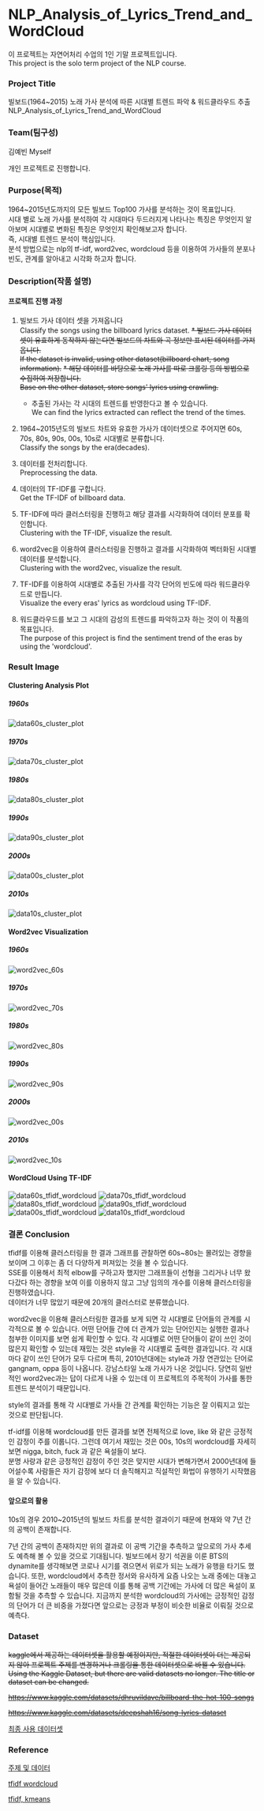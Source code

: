 # NLP_Analysis_of_Lyrics_Trend_and_WordCloud 
이 프로젝트는 자연어처리 수업의 1인 기말 프로젝트입니다.<br>
This project is the solo term project of the NLP course.

### Project Title
빌보드(1964~2015) 노래 가사 분석에 따른 시대별 트렌드 파악 & 워드클라우드 추출 <br>
NLP_Analysis_of_Lyrics_Trend_and_WordCloud 

### Team(팀구성)
김예빈
Myself

개인 프로젝트로 진행합니다.

### Purpose(목적)
1964~2015년도까지의 모든 빌보드 Top100 가사를 분석하는 것이 목표입니다. <br>
시대 별로 노래 가사를 분석하여 각 시대마다 두드러지게 나타나는 특징은 무엇인지 알아보며 시대별로 변화된 특징은 무엇인지 확인해보고자 합니다. <br>
즉, 시대별 트렌드 분석이 핵심입니다. <br>
분석 방법으로는 nlp의 tf-idf, word2vec, wordcloud 등을 이용하여 가사들의 분포나 빈도, 관계를 알아내고 시각화 하고자 합니다.<br>

### Description(작품 설명)
#### 프로젝트 진행 과정
1. 빌보드 가사 데이터 셋을 가져옵니다<br>
Classify the songs using the billboard lyrics dataset.
  ~~* 빌보드 가사 데이터 셋이 유효하게 동작하지 않는다면 빌보드의 차트와 곡 정보만 표시된 데이터를 가져옵니다.<br>
    If the dataset is invalid, using other dataset(billboard chart, song information).~~
  ~~* 해당 데이터를 바탕으로 노래 가사를 따로 크롤링 등의 방법으로 수집하여 저장합니다. <br>
    Base on the other dataset, store songs' lyrics using crawling.~~
    * 추출된 가사는 각 시대의 트렌드를 반영한다고 볼 수 있습니다.<br>
    We can find the lyrics extracted can reflect the trend of the times. 

2. 1964~2015년도의 빌보드 차트와 유효한 가사가 데이터셋으로 주어지면 60s, 70s, 80s, 90s, 00s, 10s로 시대별로 분류합니다. <br>
Classify the songs by the era(decades).

3. 데이터를 전처리합니다.<br>
Preprocessing the data.

4. 데이터의 TF-IDF를 구합니다.<br>
Get the TF-IDF of billboard data.

5. TF-IDF에 따라 클러스터링을 진행하고 해당 결과를 시각화하여 데이터 분포를 확인합니다.<br>
Clustering with the TF-IDF, visualize the result.

6. word2vec을 이용하여 클러스터링을 진행하고 결과를 시각화하여 벡터화된 시대별 데이터를 분석합니다.<br>
Clustering with the word2vec, visualize the result.

7. TF-IDF를 이용하여 시대별로 추출된 가사를 각각 단어의 빈도에 따라 워드클라우드로 만듭니다.<br>
Visualize the every eras' lyrics as wordcloud using TF-IDF.

8. 워드클라우드를 보고 그 시대의 감성의 트렌드를 파악하고자 하는 것이 이 작품의 목표입니다.<br>
The purpose of this project is find the sentiment trend of the eras by using the 'wordcloud'.

### Result Image

#### Clustering Analysis Plot

##### 1960s
![data60s_cluster_plot](https://user-images.githubusercontent.com/49120917/170030218-eb9510ec-6026-4942-af15-b72ab33b2f83.png)

##### 1970s
![data70s_cluster_plot](https://user-images.githubusercontent.com/49120917/170030227-13ba8145-42a2-4fd1-a7bc-c4d76c2a6c8e.png)

##### 1980s
![data80s_cluster_plot](https://user-images.githubusercontent.com/49120917/170030234-a2bd5ea6-386e-411d-96a0-afc46ca1bffa.png)

##### 1990s
![data90s_cluster_plot](https://user-images.githubusercontent.com/49120917/170030239-92e78f92-0a18-4d8c-b543-8be833438e05.png)

##### 2000s
![data00s_cluster_plot](https://user-images.githubusercontent.com/49120917/170030193-238120b4-2cc2-4d65-a568-d06d848456a3.png)

##### 2010s
![data10s_cluster_plot](https://user-images.githubusercontent.com/49120917/170030208-c893aef8-ec24-47bb-a794-22cc8a0677ec.png)


#### Word2vec Visualization

##### 1960s
![word2vec_60s](https://user-images.githubusercontent.com/49120917/170039905-06577422-6f95-4e46-a664-8a4b2efa1e8f.png)
##### 1970s
![word2vec_70s](https://user-images.githubusercontent.com/49120917/170039915-f6b38a70-01ce-4227-b8e9-388b6136f7bb.png)
##### 1980s
![word2vec_80s](https://user-images.githubusercontent.com/49120917/170039922-f79ace20-eb90-49b5-a3cc-c7dae6dd6fa3.png)
##### 1990s
![word2vec_90s](https://user-images.githubusercontent.com/49120917/170039933-56c40afd-343f-4380-88d1-21aac9d6f4f1.png)
##### 2000s
![word2vec_00s](https://user-images.githubusercontent.com/49120917/170039873-fe8867a0-eb4c-4081-b049-ddb24f53176e.png)
##### 2010s
![word2vec_10s](https://user-images.githubusercontent.com/49120917/170039900-918d5e0e-3576-4c33-81a2-365d74c99c21.png)

#### WordCloud Using TF-IDF
![data60s_tfidf_wordcloud](https://user-images.githubusercontent.com/49120917/170029969-066d7b85-9fc2-4253-bb52-b365712ad145.png)
![data70s_tfidf_wordcloud](https://user-images.githubusercontent.com/49120917/170029973-55a7a683-c68a-4194-a0a9-e9957b2262d4.png)
![data80s_tfidf_wordcloud](https://user-images.githubusercontent.com/49120917/170029975-cab70d7a-f516-4803-9cd0-5796d9ee1b0a.png)
![data90s_tfidf_wordcloud](https://user-images.githubusercontent.com/49120917/170029976-f8e44c2b-30ad-4e0d-b9b9-4940e7a24cdc.png)
![data00s_tfidf_wordcloud](https://user-images.githubusercontent.com/49120917/170029951-447fe050-2e4f-4a8b-bf99-237e50ff7e23.png)
![data10s_tfidf_wordcloud](https://user-images.githubusercontent.com/49120917/170029964-b17b9950-fdc0-4c9a-92e8-cc500f6820b4.png)


### 결론 Conclusion
tfidf를 이용해 클러스터링을 한 결과 그래프를 관찰하면 60s~80s는 몰려있는 경향을 보이며 그 이후는 좀 더 다양하게 퍼져있는 것을 볼 수 있습니다. <br>
SSE를 이용해서 최적 elbow를 구하고자 했지만 그래프들이 선형을 그리거나 너무 왔다갔다 하는 경향을 보여 이를 이용하지 않고 그냥 임의의 개수를 이용해 클러스터링을 진행하였습니다.<br>
데이터가 너무 많았기 때문에 20개의 클러스터로 분류했습니다.<br>

word2vec을 이용해 클러스터링한 결과를 보게 되면 각 시대별로 단어들의 관계를 시각적으로 볼 수 있습니다. 어떤 단어들 간에 더 관계가 있는 단어인지는 실행한 결과나 첨부한 이미지를 보면 쉽게 확인할 수 있다. 각 시대별로 어떤 단어들이 같이 쓰인 것이 많은지 확인할 수 있는데 재밌는 것은 style을 각 시대별로 출력한 결과입니다. 각 시대마다 같이 쓰인 단어가 모두 다르며 특히, 2010년대에는 style과 가장 연관있는 단어로 gangnam, oppa 등이 나옵니다. 강남스타일 노래 가사가 나온 것입니다. 당연히 일반적인 word2vec과는 답이 다르게 나올 수 있는데 이 프로젝트의 주목적이 가사를 통한 트렌드 분석이기 때문입니다. 

style의 결과를 통해 각 시대별로 가사들 간 관계를 확인하는 기능은 잘 이뤄지고 있는 것으로 판단됩니다.

tf-idf를 이용해 wordcloud를 만든 결과를 보면 전체적으로 love, like 와 같은 긍정적인 감정이 주를 이룹니다. 그런데 여기서 재밌는 것은 00s, 10s의 wordcloud를 자세히 보면 nigga, bitch, fuck 과 같은 욕설들이 보다. <br>
분명 사랑과 같은 긍정적인 감정이 주인 것은 맞지만 시대가 변해가면서 2000년대에 들어설수록 사람들은 자기 감정에 보다 더 솔직해지고 직설적인 화법이 유행하기 시작했음을 알 수 있습니다.<br>

#### 앞으로의 활용
10s의 경우 2010~2015년의 빌보드 차트를 분석한 결과이기 때문에 현재와 약 7년 간의 공백이 존재합니다. 

7년 간의 공백이 존재하지만 위의 결과로 이 공백 기간을 추측하고 앞으로의 가사 추세도 예측해 볼 수 있을 것으로 기대됩니다. 빌보드에서 장기 석권을 이룬 BTS의 dynamite를 생각해보면 코로나 시기를 겪으면서 위로가 되는 노래가 유행을 타기도 했습니다. 또한, wordcloud에서 추측한 정서와 유사하게 요즘 나오는 노래 중에는 대놓고 욕설이 들어간 노래들이 매우 많은데 이를 통해 공백 기간에는 가사에 더 많은 욕설이 포함될 것을 추측할 수 있습니다. 지금까지 분석한 wordcloud의 가사에는 긍정적인 감정의 단어가 더 큰 비중을 가졌다면 앞으로는 긍정과 부정이 비슷한 비율로 이뤄질 것으로 예측다.


### Dataset
~~kaggle에서 제공하는 데이터셋을 활용할 예정이지만, 적절한 데이터셋이 더는 제공되지 않아 프로젝트 주제를 변경하거나 크롤링을 통한 데이터셋으로 바뀔 수 있습니다.~~<br>
~~Using the Kaggle Dataset, but there are valid datasets no longer.
The title or dataset can be changed.~~

~~https://www.kaggle.com/datasets/dhruvildave/billboard-the-hot-100-songs~~

~~https://www.kaggle.com/datasets/deepshah16/song-lyrics-dataset~~

[최종 사용 데이터셋](https://raw.githubusercontent.com/walkerkq/musiclyrics/master/billboard_lyrics_1964-2015.csv)

### Reference
[주제 및 데이터](https://can-do.tistory.com/138?category=804018)

[tfidf wordcloud](https://github.com/Madhakee01/WordCloud-Generator/blob/main/word_cloud_gen.ipynb)

[tfidf, kmeans](https://www.kaggle.com/code/jbencina/clustering-documents-with-tfidf-and-kmeans/notebook)

